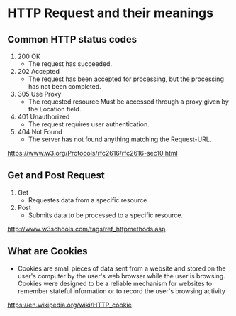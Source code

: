 # HTTP Request and their meanings

## Common HTTP status codes

1. 200 OK
	* The request has succeeded.
2. 202 Accepted
	* The request has been accepted for processing, but the processing has not been completed.
3. 305 Use Proxy
	* The requested resource Must be accessed through a proxy given by the Location field.
4. 401 Unauthorized
	* The request requires user authentication.
5. 404 Not Found
	* The server has not found anything matching the Request-URL.

https://www.w3.org/Protocols/rfc2616/rfc2616-sec10.html

## Get and Post Request

1. Get
	* Requestes data from a specific resource
2. Post
	* Submits data to be processed to a specific resource. 

http://www.w3schools.com/tags/ref_httpmethods.asp

## What are Cookies

* Cookies are small pieces of data sent from a website and stored on the user's computer by the user's web browser while the user is browsing. Cookies were designed to be a reliable mechanism for websites to remember stateful information or to record the user's browsing activity

https://en.wikipedia.org/wiki/HTTP_cookie